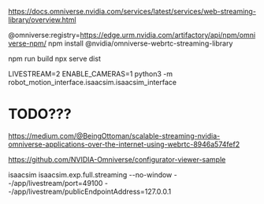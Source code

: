 https://docs.omniverse.nvidia.com/services/latest/services/web-streaming-library/overview.html

@omniverse:registry=https://edge.urm.nvidia.com/artifactory/api/npm/omniverse-npm/
npm install @nvidia/omniverse-webrtc-streaming-library

npm run build
npx serve dist

LIVESTREAM=2  ENABLE_CAMERAS=1 python3 -m robot_motion_interface.isaacsim.isaacsim_interface

# TODO???
https://medium.com/@BeingOttoman/scalable-streaming-nvidia-omniverse-applications-over-the-internet-using-webrtc-8946a574fef2

https://github.com/NVIDIA-Omniverse/configurator-viewer-sample


isaacsim isaacsim.exp.full.streaming --no-window --/app/livestream/port=49100  --/app/livestream/publicEndpointAddress=127.0.0.1
